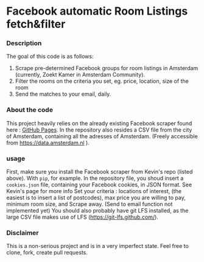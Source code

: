 # Facebook automatic Room Listings fetch&filter

### Description
The goal of this code is as follows:
1. Scrape pre-determined Facebook groups for room listings in Amsterdam (currently, Zoekt Kamer in Amsterdam Community).
2. Filter the rooms on the criteria you set, eg. price, location, size of the room
3. Send the matches to your email, daily. 

### About the code
This project heavily relies on the already existing Facebook scraper found here : [GitHub Pages](https://github.com/kevinzg/facebook-scraper).
In the repository also resides a CSV file from the city of Amsterdam, containing all the adresses of Amsterdam. (Freely accessible from https://data.amsterdam.nl ).

### usage
First, make sure you install the Facebook scraper from Kevin's repo (listed above). With `pip`, for example.
In the repository file, you shoud insert a `cookies.json` file, containing your Facebook cookies, in JSON format. See Kevin's page for more info
Set your criteria : locations of interest, (the easiest is to insert a list of postcodes), max price you are willing to pay, minimum room size, and Scrape away.
(Send to email function not implemented yet)
You should also probably have git LFS installed, as the large CSV file makes use of LFS (https://git-lfs.github.com/).

### Disclaimer
This is a non-serious project and is in a very imperfect state. Feel free to clone, fork, create pull requests.
